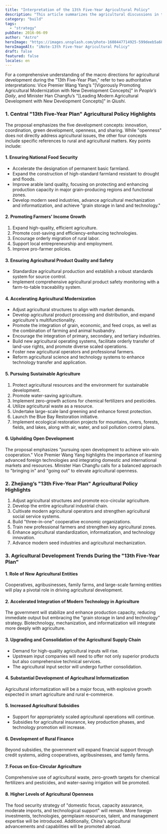```yaml
---
title: "Interpretation of the 13th Five-Year Agricultural Policy"
description: "This article summarizes the agricultural discussions in the central and"
category: "build"
tags:
  - "strategy"
pubDate: 2016-06-09
author: "Astro"
heroImage: "https://images.unsplash.com/photo-1608447714925-599deeb5a682"
heroImageAlt: "iNote-13th Five-Year Agricultural Policy"
draft: false
featured: false
locales: en
---
```


For a comprehensive understanding of the macro directions for agricultural development during the "13th Five-Year Plan," refer to two authoritative interpretations: Vice Premier Wang Yang’s "[Vigorously Promoting Agricultural Modernization with New Development Concepts]" in _People’s Daily_, and Minister Han Changfu’s "[Leading Modern Agricultural Development with New Development Concepts]" in _Qiushi_.

### 1. Central "13th Five-Year Plan" Agricultural Policy Highlights

The proposal emphasizes the five development concepts: innovation, coordination, green development, openness, and sharing. While "openness" does not directly address agricultural issues, the other four concepts include specific references to rural and agricultural matters. Key points include:

#### 1. Ensuring National Food Security

- Accelerate the designation of permanent basic farmland.
- Expand the construction of high-standard farmland resistant to drought and floods.
- Improve arable land quality, focusing on protecting and enhancing production capacity in major grain-producing regions and functional zones.
- Develop modern seed industries, advance agricultural mechanization and informatization, and achieve "grain storage in land and technology."

#### 2. Promoting Farmers' Income Growth

1. Expand high-quality, efficient agriculture.
2. Promote cost-saving and efficiency-enhancing technologies.
3. Encourage orderly migration of rural labor.
4. Support local entrepreneurship and employment.
5. Improve pro-farmer policies.

#### 3. Ensuring Agricultural Product Quality and Safety

- Standardize agricultural production and establish a robust standards system for source control.
- Implement comprehensive agricultural product safety monitoring with a farm-to-table traceability system.

#### 4. Accelerating Agricultural Modernization

- Adjust agricultural structures to align with market demands.
- Develop agricultural product processing and distribution, and expand agriculture's multifunctionality.
- Promote the integration of grain, economic, and feed crops, as well as the combination of farming and animal husbandry.
- Encourage the integration of primary, secondary, and tertiary industries.
- Build new agricultural operating systems, facilitate orderly transfer of land-use rights, and promote diverse scaled operations.
- Foster new agricultural operators and professional farmers.
- Reform agricultural science and technology systems to enhance technology transfer and application.

#### 5. Pursuing Sustainable Agriculture

1. Protect agricultural resources and the environment for sustainable development.
2. Promote water-saving agriculture.
3. Implement zero-growth actions for chemical fertilizers and pesticides.
4. Utilize agricultural waste as a resource.
5. Undertake large-scale land greening and enhance forest protection.
6. Launch the Blue Bay Restoration initiative.
7. Implement ecological restoration projects for mountains, rivers, forests, fields, and lakes, along with air, water, and soil pollution control plans.

#### 6. Upholding Open Development

The proposal emphasizes "pursuing open development to achieve win-win cooperation." Vice Premier Wang Yang highlights the importance of learning advanced foreign technologies and integrating domestic and international markets and resources. Minister Han Changfu calls for a balanced approach to "bringing in" and "going out" to elevate agricultural openness.

### 2. Zhejiang’s "13th Five-Year Plan" Agricultural Policy Highlights

1. Adjust agricultural structures and promote eco-circular agriculture.
2. Develop the entire agricultural industrial chain.
3. Cultivate modern agricultural operators and strengthen agricultural social service systems.
4. Build "three-in-one" cooperative economic organizations.
5. Train new professional farmers and strengthen key agricultural zones.
6. Enhance agricultural standardization, informatization, and technology innovation.
7. Advance modern seed industries and agricultural mechanization.

### 3. Agricultural Development Trends During the "13th Five-Year Plan"

#### 1. Role of New Agricultural Entities

Cooperatives, agribusinesses, family farms, and large-scale farming entities will play a pivotal role in driving agricultural development.

#### 2. Accelerated Integration of Modern Technology in Agriculture

The government will stabilize and enhance production capacity, reducing immediate output but embracing the "grain storage in land and technology" strategy. Biotechnology, mechanization, and informatization will integrate more deeply with agriculture.

#### 3. Upgrading and Consolidation of the Agricultural Supply Chain

- Demand for high-quality agricultural inputs will rise.
- Upstream input companies will need to offer not only superior products but also comprehensive technical services.
- The agricultural input sector will undergo further consolidation.

#### 4. Substantial Development of Agricultural Informatization

Agricultural informatization will be a major focus, with explosive growth expected in smart agriculture and rural e-commerce.

#### 5. Increased Agricultural Subsidies

- Support for appropriately scaled agricultural operations will continue.
- Subsidies for agricultural insurance, key production phases, and technology promotion will increase.

#### 6. Development of Rural Finance

Beyond subsidies, the government will expand financial support through credit systems, aiding cooperatives, agribusinesses, and family farms.

#### 7. Focus on Eco-Circular Agriculture

Comprehensive use of agricultural waste, zero-growth targets for chemical fertilizers and pesticides, and water-saving irrigation will be promoted.

#### 8. Higher Levels of Agricultural Openness

The food security strategy of "domestic focus, capacity assurance, moderate imports, and technological support" will remain. More foreign investments, technologies, germplasm resources, talent, and management expertise will be introduced. Additionally, China's agricultural advancements and capabilities will be promoted abroad.
